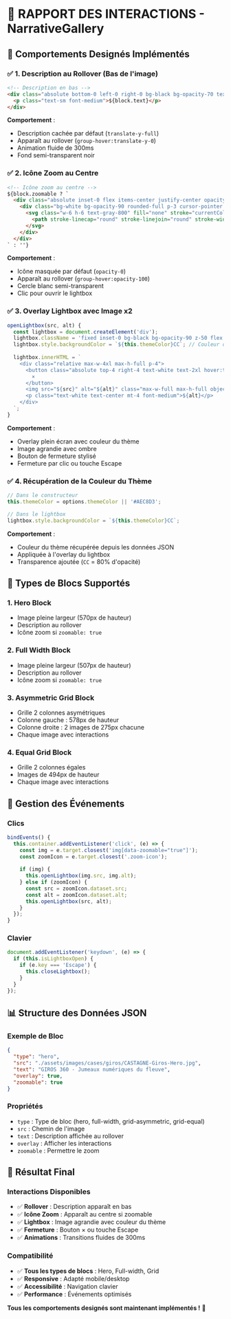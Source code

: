 # 🎨 RAPPORT DES INTERACTIONS - NarrativeGallery

## 🎯 **Comportements Designés Implémentés**

### ✅ **1. Description au Rollover (Bas de l'image)**
```html
<!-- Description en bas -->
<div class="absolute bottom-0 left-0 right-0 bg-black bg-opacity-70 text-white p-4 transform translate-y-full group-hover:translate-y-0 transition-transform duration-300">
  <p class="text-sm font-medium">${block.text}</p>
</div>
```

**Comportement** :
- Description cachée par défaut (`translate-y-full`)
- Apparaît au rollover (`group-hover:translate-y-0`)
- Animation fluide de 300ms
- Fond semi-transparent noir

### ✅ **2. Icône Zoom au Centre**
```html
<!-- Icône zoom au centre -->
${block.zoomable ? `
  <div class="absolute inset-0 flex items-center justify-center opacity-0 group-hover:opacity-100 transition-opacity duration-300">
    <div class="bg-white bg-opacity-90 rounded-full p-3 cursor-pointer zoom-icon" data-src="${imagePath}" data-alt="${block.text}">
      <svg class="w-6 h-6 text-gray-800" fill="none" stroke="currentColor" viewBox="0 0 24 24">
        <path stroke-linecap="round" stroke-linejoin="round" stroke-width="2" d="M21 21l-6-6m2-5a7 7 0 11-14 0 7 7 0 0114 0zM10 7v3m0 0v3m0-3h3m-3 0H7"/>
      </svg>
    </div>
  </div>
` : ''}
```

**Comportement** :
- Icône masquée par défaut (`opacity-0`)
- Apparaît au rollover (`group-hover:opacity-100`)
- Cercle blanc semi-transparent
- Clic pour ouvrir le lightbox

### ✅ **3. Overlay Lightbox avec Image x2**
```javascript
openLightbox(src, alt) {
  const lightbox = document.createElement('div');
  lightbox.className = 'fixed inset-0 bg-black bg-opacity-90 z-50 flex items-center justify-center';
  lightbox.style.backgroundColor = `${this.themeColor}CC`; // Couleur du thème
  
  lightbox.innerHTML = `
    <div class="relative max-w-4xl max-h-full p-4">
      <button class="absolute top-4 right-4 text-white text-2xl hover:text-gray-300 bg-black bg-opacity-50 rounded-full w-10 h-10 flex items-center justify-center transition-all duration-300 hover:bg-opacity-70 close-lightbox">
        ×
      </button>
      <img src="${src}" alt="${alt}" class="max-w-full max-h-full object-contain rounded-lg shadow-2xl" />
      <p class="text-white text-center mt-4 font-medium">${alt}</p>
    </div>
  `;
}
```

**Comportement** :
- Overlay plein écran avec couleur du thème
- Image agrandie avec ombre
- Bouton de fermeture stylisé
- Fermeture par clic ou touche Escape

### ✅ **4. Récupération de la Couleur du Thème**
```javascript
// Dans le constructeur
this.themeColor = options.themeColor || '#AEC8D3';

// Dans le lightbox
lightbox.style.backgroundColor = `${this.themeColor}CC`;
```

**Comportement** :
- Couleur du thème récupérée depuis les données JSON
- Appliquée à l'overlay du lightbox
- Transparence ajoutée (`CC` = 80% d'opacité)

## 🎨 **Types de Blocs Supportés**

### **1. Hero Block**
- Image pleine largeur (570px de hauteur)
- Description au rollover
- Icône zoom si `zoomable: true`

### **2. Full Width Block**
- Image pleine largeur (507px de hauteur)
- Description au rollover
- Icône zoom si `zoomable: true`

### **3. Asymmetric Grid Block**
- Grille 2 colonnes asymétriques
- Colonne gauche : 578px de hauteur
- Colonne droite : 2 images de 275px chacune
- Chaque image avec interactions

### **4. Equal Grid Block**
- Grille 2 colonnes égales
- Images de 494px de hauteur
- Chaque image avec interactions

## 🔧 **Gestion des Événements**

### **Clics**
```javascript
bindEvents() {
  this.container.addEventListener('click', (e) => {
    const img = e.target.closest('img[data-zoomable="true"]');
    const zoomIcon = e.target.closest('.zoom-icon');
    
    if (img) {
      this.openLightbox(img.src, img.alt);
    } else if (zoomIcon) {
      const src = zoomIcon.dataset.src;
      const alt = zoomIcon.dataset.alt;
      this.openLightbox(src, alt);
    }
  });
}
```

### **Clavier**
```javascript
document.addEventListener('keydown', (e) => {
  if (this.isLightboxOpen) {
    if (e.key === 'Escape') {
      this.closeLightbox();
    }
  }
});
```

## 📊 **Structure des Données JSON**

### **Exemple de Bloc**
```json
{
  "type": "hero",
  "src": "./assets/images/cases/giros/CASTAGNE-Giros-Hero.jpg",
  "text": "GIROS 360 - Jumeaux numériques du fleuve",
  "overlay": true,
  "zoomable": true
}
```

### **Propriétés**
- `type` : Type de bloc (hero, full-width, grid-asymmetric, grid-equal)
- `src` : Chemin de l'image
- `text` : Description affichée au rollover
- `overlay` : Afficher les interactions
- `zoomable` : Permettre le zoom

## 🎯 **Résultat Final**

### **Interactions Disponibles**
- ✅ **Rollover** : Description apparaît en bas
- ✅ **Icône Zoom** : Apparaît au centre si zoomable
- ✅ **Lightbox** : Image agrandie avec couleur du thème
- ✅ **Fermeture** : Bouton × ou touche Escape
- ✅ **Animations** : Transitions fluides de 300ms

### **Compatibilité**
- ✅ **Tous les types de blocs** : Hero, Full-width, Grid
- ✅ **Responsive** : Adapté mobile/desktop
- ✅ **Accessibilité** : Navigation clavier
- ✅ **Performance** : Événements optimisés

**Tous les comportements designés sont maintenant implémentés !** 🎉 